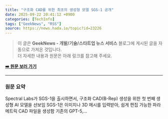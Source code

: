 ```yaml
---
title: "구조화 CAD를 위한 최초의 생성형 모델 SGS-1 공개"
date: 2025-09-22 20:41:12 +0900
categories: [TechInfo]
tags: ["GeekNews", "RSS"]
source: https://news.hada.io/topic?id=23226
---
```

> 이 글은 **GeekNews - 개발/기술/스타트업 뉴스 서비스** 블로그에 게시된 글을 자동으로 가져온 것입니다. <br>
> 더 자세한 내용과 원문은 아래 링크를 참고해 주세요.

[**➡️ 원문 보러 가기**](https://news.hada.io/topic?id=23226)

---

### 원문 요약
Spectral Labs가 SGS-1을 출시하면서, 구조화 CAD(B-Rep) 생성을 위한 첫 번째 생성형 AI 모델을 선보임 SGS-1은 이미지나 3D 메시를 입력받아, 쉽게 편집 가능한 파라메트릭 CAD 파일을 생성함 기존의 GPT-5,...
